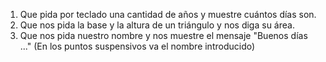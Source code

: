 1. Que pida por teclado una cantidad de años y muestre cuántos días son. 
2. Que nos pida la base y la altura de un triángulo y nos diga su área. 
3. Que nos pida nuestro nombre y nos muestre el mensaje "Buenos días ..." (En los puntos suspensivos va el nombre introducido)